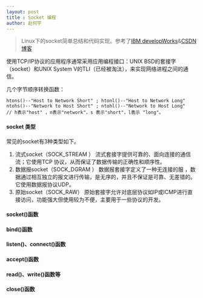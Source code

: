 ```yaml
---
layout: post
title : Socket 编程
author: 赵何宇
---
```


> Linux下的socket简单总结和代码实现。参考了[IBM developWorks](https://www.ibm.com/developerworks/cn/education/linux/l-sock/l-sock.html)&[CSDN博客](http://www.cnblogs.com/luxiaoxun/archive/2012/10/16/2725760.html)

使用TCP/IP协议的应用程序通常采用应用编程接口：UNIX  BSD的套接字（socket）和UNIX System V的TLI（已经被淘汰），来实现网络进程之间的通信。

几个字节顺序转换函数： 
```
htons()--"Host to Network Short" ; htonl()--"Host to Network Long" 
ntohs()--"Network to Host Short" ; ntohl()--"Network to Host Long" 
// h表示"host" ，n表示"network"，s 表示"short"，l表示 "long"。
```

#### socket 类型

常见的socket有3种类型如下。 
1. 流式socket（SOCK_STREAM ） 
流式套接字提供可靠的、面向连接的通信流；它使用TCP 协议，从而保证了数据传输的正确性和顺序性。 
2. 数据报socket（SOCK_DGRAM ） 
数据报套接字定义了一种无连接的服 ，数据通过相互独立的报文进行传输，是无序的，并且不保证是可靠、无差错的。它使用数据报协议UDP。 
3. 原始socket（SOCK_RAW）
原始套接字允许对底层协议如IP或ICMP进行直接访问，功能强大但使用较为不便，主要用于一些协议的开发。

#### socket()函数



#### bind()函数

#### listen()、connect()函数

#### accept()函数

#### read()、write()函数等

#### close()函数